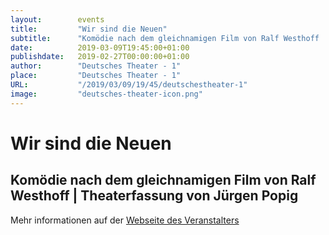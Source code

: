 ```yaml
---
layout:        events
title:         "Wir sind die Neuen"
subtitle:      "Komödie nach dem gleichnamigen Film von Ralf Westhoff  | Theaterfassung von Jürgen Popig"
date:          2019-03-09T19:45:00+01:00
publishdate:   2019-02-27T00:00:00+01:00
author:        "Deutsches Theater - 1"
place:         "Deutsches Theater - 1"
URL:           "/2019/03/09/19/45/deutschestheater-1"
image:         "deutsches-theater-icon.png"
---
```


Wir sind die Neuen
===========

Komödie nach dem gleichnamigen Film von Ralf Westhoff  | Theaterfassung von Jürgen Popig
-----------



Mehr informationen auf der [Webseite des Veranstalters](https://www.dt-goettingen.de/stueck/wir-sind-die-neuen/)
